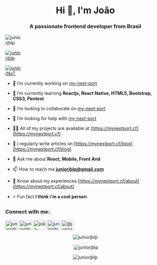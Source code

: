 <h1 align="center">Hi 👋, I'm João</h1>
<h3 align="center">A passionate frontend developer from Brasil</h3>

<div class="trophys" style="width: 50px">
<p align="left"> <img src="https://komarev.com/ghpvc/?username=juniorjblp&label=Profile%20views&color=0e75b6&style=flat" alt="juniorjblp"/> </p>


<p align="left" display="inline"> <a href="https://github.com/ryo-ma/github-profile-trophy"><img src="https://github-profile-trophy.vercel.app/?username=juniorjblp&theme=dracula" alt="juniorjblp"/></a> </p>

<p align="left"> <a href="https://twitter.com/juniorNxT" target="blank"><img src="https://img.shields.io/twitter/follow/juniorNxT?logo=twitter&style=for-the-badge" alt="juniorNxT" /></a> </p>
</div>

- 🔭 I’m currently working on [my-next-port](https://mynextport.cf)

- 🌱 I’m currently learning **Reactjs, React Native, HTML5, Bootstrap, CSS3, Pentest**

- 👯 I’m looking to collaborate on [my-next-port](https://mynextport.cf)

- 🤝 I’m looking for help with [my-next-port](https://mynextport.cf)

- 👨‍💻 All of my projects are available at [https://mynextport.cf](https://mynextport.cf)

- 📝 I regularly write articles on [https://mynextport.cf/blog](https://mynextport.cf/blog)

- 💬 Ask me about **React, Mobile, Front And**

- 📫 How to reach me **juniorjblp@gmail.com**

- 📄 Know about my experiences [https://mynextport.cf/about](https://mynextport.cf/about)

- ⚡ Fun fact **I think i'm a cool person**

<h3 align="left">Connect with me:</h3>
<p align="left">
<a href="https://codepen.io/juniorjblp" target="blank"><img align="center" src="https://cdn.jsdelivr.net/npm/simple-icons@3.0.1/icons/codepen.svg" alt="juniorjblp" height="30" width="40" /></a>
<a href="https://twitter.com/juniorjblp" target="blank"><img align="center" src="https://cdn.jsdelivr.net/npm/simple-icons@3.0.1/icons/twitter.svg" alt="juniorjblp" height="30" width="40" /></a>
<a href="https://linkedin.com/in/joão-batista-1879801a7" target="blank"><img align="center" src="https://cdn.jsdelivr.net/npm/simple-icons@3.0.1/icons/linkedin.svg" alt="joão-batista-1879801a7" height="30" width="40" /></a>
<a href="https://fb.com/juniorjblp" target="blank"><img align="center" src="https://cdn.jsdelivr.net/npm/simple-icons@3.0.1/icons/facebook.svg" alt="juniorjblp" height="30" width="40" /></a>
<a href="https://instagram.com/@juniorjblp" target="blank"><img align="center" src="https://cdn.jsdelivr.net/npm/simple-icons@3.0.1/icons/instagram.svg" alt="@juniorjblp" height="30" width="40" /></a>
</p>



<div align="center">
<p><img align="center" src="https://github-readme-stats.vercel.app/api/top-langs?username=juniorjblp&show_icons=true&locale=en&layout=compact&theme=dracula" alt="juniorjblp" /></p>

<p>&nbsp;<img align="center" src="https://github-readme-stats.vercel.app/api?username=juniorjblp&show_icons=true&locale=en&theme=dracula" alt="juniorjblp" /></p>

<p><img align="center" src="https://github-readme-streak-stats.herokuapp.com/?user=juniorjblp&theme=dracula" alt="juniorjblp" /></p>
</div>

